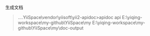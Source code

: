 
生成文档
>  ....YiiSpace\vendor\yiisoft\yii2-apidoc>apidoc api  E:\yiqing-workspace\my-github\YiiSpace\my E:\yiqing-workspace\my-github\YiiSpace\my\doc-output
